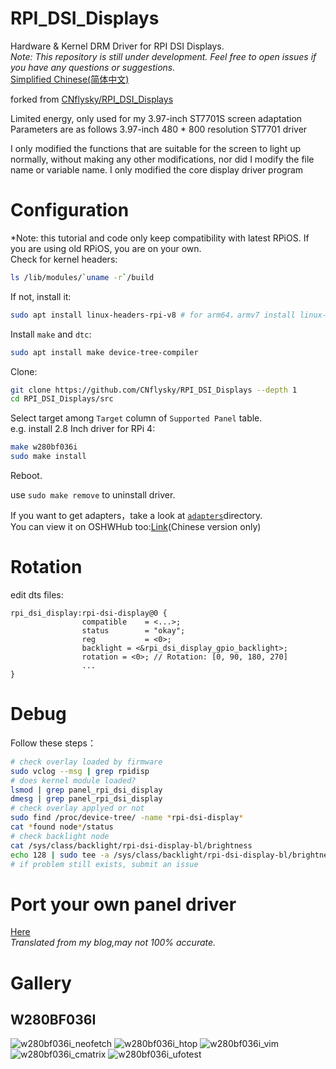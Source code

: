 # RPI_DSI_Displays
Hardware & Kernel DRM Driver for RPI DSI Displays.  
*Note: This repository is still under development. Feel free to open issues if you have any questions or suggestions.*  
[Simplified Chinese(简体中文)](./README_zh.md)

forked from [CNflysky/RPI_DSI_Displays](https://github.com/CNflysky/RPI_DSI_Displays)

Limited energy, only used for my 3.97-inch ST7701S screen adaptation
Parameters are as follows
3.97-inch 480 * 800 resolution ST7701 driver

I only modified the functions that are suitable for the screen to light up normally, without making any other modifications, nor did I modify the file name or variable name. 
I only modified the core display driver program

# Configuration
*Note: this tutorial and code only keep compatibility with latest RPiOS. If you are using old RPiOS, you are on your own.  
Check for kernel headers:
```bash
ls /lib/modules/`uname -r`/build
```
If not, install it:
```bash
sudo apt install linux-headers-rpi-v8 # for arm64，armv7 install linux-headers-rpi-v7, RPi 5 install linux-headers-rpi-2712
```
Install `make` and `dtc`:
```bash
sudo apt install make device-tree-compiler
```
Clone:
```bash
git clone https://github.com/CNflysky/RPI_DSI_Displays --depth 1
cd RPI_DSI_Displays/src
```

Select target among `Target` column of `Supported Panel` table.  
e.g. install 2.8 Inch driver for RPi 4:  
```bash
make w280bf036i
sudo make install
```
Reboot.

use `sudo make remove` to uninstall driver.    

If you want to get adapters，take a look at [`adapters`](./adapters)directory.   
You can view it on OSHWHub too:[Link](https://oshwhub.com/cnflysky/RaspberryPi-DSI-Display)(Chinese version only)  

# Rotation
edit dts files:  
```dts
rpi_dsi_display:rpi-dsi-display@0 {
				compatible    = <...>;
				status        = "okay";
				reg           = <0>;
				backlight = <&rpi_dsi_display_gpio_backlight>;
				rotation = <0>; // Rotation: [0, 90, 180, 270]
                ...
}
```

# Debug
Follow these steps：
```bash
# check overlay loaded by firmware
sudo vclog --msg | grep rpidisp
# does kernel module loaded? 
lsmod | grep panel_rpi_dsi_display
dmesg | grep panel_rpi_dsi_display
# check overlay applyed or not
sudo find /proc/device-tree/ -name *rpi-dsi-display*
cat *found node*/status
# check backlight node
cat /sys/class/backlight/rpi-dsi-display-bl/brightness
echo 128 | sudo tee -a /sys/class/backlight/rpi-dsi-display-bl/brightness
# if problem still exists, submit an issue
```

# Port your own panel driver
[Here](https://github.com/CNflysky/RPI_DSI_Drivers/blob/main/docs/how_to_make_your_custom_driver.md)  
*Translated from my blog,may not 100% accurate.*

# Gallery
## W280BF036I
![w280bf036i_neofetch](https://user-images.githubusercontent.com/48781081/185400085-0ac27bf6-d49c-43aa-998f-bba86e3f03a0.jpg)
![w280bf036i_htop](https://user-images.githubusercontent.com/48781081/185400206-1bcef701-b001-4589-a75b-26b4d6db5c8d.jpg)
![w280bf036i_vim](https://user-images.githubusercontent.com/48781081/185400265-4c3b49c9-1a6e-41d2-a25e-e2c9e414bae6.jpg)
![w280bf036i_cmatrix](https://user-images.githubusercontent.com/48781081/185400713-61ed19be-53c0-41fe-b528-b3accef58a2d.gif)
![w280bf036i_ufotest](https://user-images.githubusercontent.com/48781081/185400433-1008b845-31b5-4f14-818f-27a5a4eac061.jpg)
